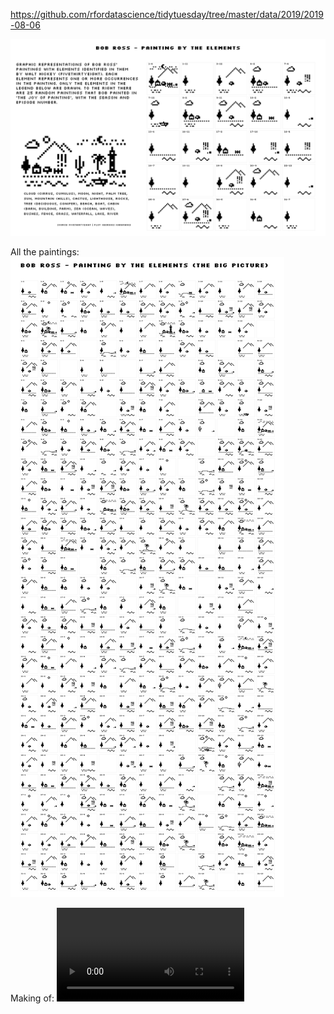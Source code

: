 https://github.com/rfordatascience/tidytuesday/tree/master/data/2019/2019-08-06

![](bob_ross.png)

All the paintings:
![](bob_ross_big.png)

Making of:
![](bob_ross.mp4)